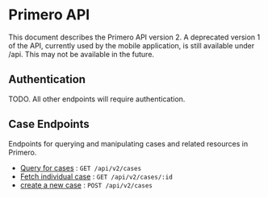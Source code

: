 # Primero API

This document describes the Primero API version 2. A deprecated version 1 of the API, currently used by the mobile application, is still available under /api. This may not be available in the future.  


## Authentication

TODO. All other endpoints will require authentication.


## Case Endpoints

Endpoints for querying and manipulating cases and related resources in Primero.

* [Query for cases](v2/docs/cases/get.md) : `GET /api/v2/cases`
* [Fetch individual case](v2/docs/cases/id/get.md) : `GET /api/v2/cases/:id`
* [create a new case](v2/docs/cases/id/get.md) : `POST /api/v2/cases`
